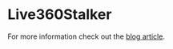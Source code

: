 # Live360Stalker

For more information check out the <a href="http://www.geekwork.co.uk/?p=2362">blog article</a>.